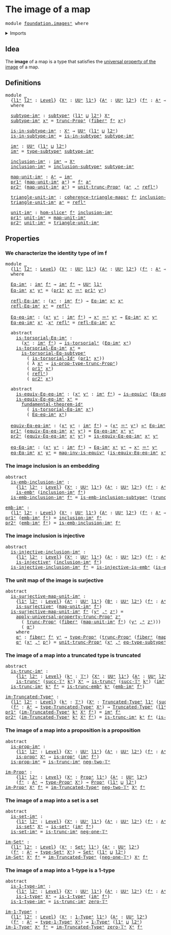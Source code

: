 # The image of a map

<pre class="Agda"><a id="31" class="Keyword">module</a> <a id="38" href="foundation.images%25E1%25B5%2589.html" class="Module">foundation.imagesᵉ</a> <a id="57" class="Keyword">where</a>
</pre>
<details><summary>Imports</summary>

<pre class="Agda"><a id="113" class="Keyword">open</a> <a id="118" class="Keyword">import</a> <a id="125" href="foundation.dependent-pair-types%25E1%25B5%2589.html" class="Module">foundation.dependent-pair-typesᵉ</a>
<a id="158" class="Keyword">open</a> <a id="163" class="Keyword">import</a> <a id="170" href="foundation.fundamental-theorem-of-identity-types%25E1%25B5%2589.html" class="Module">foundation.fundamental-theorem-of-identity-typesᵉ</a>
<a id="220" class="Keyword">open</a> <a id="225" class="Keyword">import</a> <a id="232" href="foundation.propositional-truncations%25E1%25B5%2589.html" class="Module">foundation.propositional-truncationsᵉ</a>
<a id="270" class="Keyword">open</a> <a id="275" class="Keyword">import</a> <a id="282" href="foundation.slice%25E1%25B5%2589.html" class="Module">foundation.sliceᵉ</a>
<a id="300" class="Keyword">open</a> <a id="305" class="Keyword">import</a> <a id="312" href="foundation.subtype-identity-principle%25E1%25B5%2589.html" class="Module">foundation.subtype-identity-principleᵉ</a>
<a id="351" class="Keyword">open</a> <a id="356" class="Keyword">import</a> <a id="363" href="foundation.surjective-maps%25E1%25B5%2589.html" class="Module">foundation.surjective-mapsᵉ</a>
<a id="391" class="Keyword">open</a> <a id="396" class="Keyword">import</a> <a id="403" href="foundation.universe-levels%25E1%25B5%2589.html" class="Module">foundation.universe-levelsᵉ</a>

<a id="432" class="Keyword">open</a> <a id="437" class="Keyword">import</a> <a id="444" href="foundation-core.1-types%25E1%25B5%2589.html" class="Module">foundation-core.1-typesᵉ</a>
<a id="469" class="Keyword">open</a> <a id="474" class="Keyword">import</a> <a id="481" href="foundation-core.commuting-triangles-of-maps%25E1%25B5%2589.html" class="Module">foundation-core.commuting-triangles-of-mapsᵉ</a>
<a id="526" class="Keyword">open</a> <a id="531" class="Keyword">import</a> <a id="538" href="foundation-core.contractible-types%25E1%25B5%2589.html" class="Module">foundation-core.contractible-typesᵉ</a>
<a id="574" class="Keyword">open</a> <a id="579" class="Keyword">import</a> <a id="586" href="foundation-core.embeddings%25E1%25B5%2589.html" class="Module">foundation-core.embeddingsᵉ</a>
<a id="614" class="Keyword">open</a> <a id="619" class="Keyword">import</a> <a id="626" href="foundation-core.equivalences%25E1%25B5%2589.html" class="Module">foundation-core.equivalencesᵉ</a>
<a id="656" class="Keyword">open</a> <a id="661" class="Keyword">import</a> <a id="668" href="foundation-core.fibers-of-maps%25E1%25B5%2589.html" class="Module">foundation-core.fibers-of-mapsᵉ</a>
<a id="700" class="Keyword">open</a> <a id="705" class="Keyword">import</a> <a id="712" href="foundation-core.function-types%25E1%25B5%2589.html" class="Module">foundation-core.function-typesᵉ</a>
<a id="744" class="Keyword">open</a> <a id="749" class="Keyword">import</a> <a id="756" href="foundation-core.identity-types%25E1%25B5%2589.html" class="Module">foundation-core.identity-typesᵉ</a>
<a id="788" class="Keyword">open</a> <a id="793" class="Keyword">import</a> <a id="800" href="foundation-core.injective-maps%25E1%25B5%2589.html" class="Module">foundation-core.injective-mapsᵉ</a>
<a id="832" class="Keyword">open</a> <a id="837" class="Keyword">import</a> <a id="844" href="foundation-core.propositions%25E1%25B5%2589.html" class="Module">foundation-core.propositionsᵉ</a>
<a id="874" class="Keyword">open</a> <a id="879" class="Keyword">import</a> <a id="886" href="foundation-core.sets%25E1%25B5%2589.html" class="Module">foundation-core.setsᵉ</a>
<a id="908" class="Keyword">open</a> <a id="913" class="Keyword">import</a> <a id="920" href="foundation-core.subtypes%25E1%25B5%2589.html" class="Module">foundation-core.subtypesᵉ</a>
<a id="946" class="Keyword">open</a> <a id="951" class="Keyword">import</a> <a id="958" href="foundation-core.torsorial-type-families%25E1%25B5%2589.html" class="Module">foundation-core.torsorial-type-familiesᵉ</a>
<a id="999" class="Keyword">open</a> <a id="1004" class="Keyword">import</a> <a id="1011" href="foundation-core.truncated-types%25E1%25B5%2589.html" class="Module">foundation-core.truncated-typesᵉ</a>
<a id="1044" class="Keyword">open</a> <a id="1049" class="Keyword">import</a> <a id="1056" href="foundation-core.truncation-levels%25E1%25B5%2589.html" class="Module">foundation-core.truncation-levelsᵉ</a>
</pre>
</details>

## Idea

The **image** of a map is a type that satisfies the
[universal property of the image](foundation.universal-property-image.md) of a
map.

## Definitions

<pre class="Agda"><a id="1278" class="Keyword">module</a> <a id="1285" href="foundation.images%25E1%25B5%2589.html#1285" class="Module">_</a>
  <a id="1289" class="Symbol">{</a><a id="1290" href="foundation.images%25E1%25B5%2589.html#1290" class="Bound">l1ᵉ</a> <a id="1294" href="foundation.images%25E1%25B5%2589.html#1294" class="Bound">l2ᵉ</a> <a id="1298" class="Symbol">:</a> <a id="1300" href="Agda.Primitive.html#742" class="Postulate">Level</a><a id="1305" class="Symbol">}</a> <a id="1307" class="Symbol">{</a><a id="1308" href="foundation.images%25E1%25B5%2589.html#1308" class="Bound">Xᵉ</a> <a id="1311" class="Symbol">:</a> <a id="1313" href="Agda.Primitive.html#429" class="Primitive">UUᵉ</a> <a id="1317" href="foundation.images%25E1%25B5%2589.html#1290" class="Bound">l1ᵉ</a><a id="1320" class="Symbol">}</a> <a id="1322" class="Symbol">{</a><a id="1323" href="foundation.images%25E1%25B5%2589.html#1323" class="Bound">Aᵉ</a> <a id="1326" class="Symbol">:</a> <a id="1328" href="Agda.Primitive.html#429" class="Primitive">UUᵉ</a> <a id="1332" href="foundation.images%25E1%25B5%2589.html#1294" class="Bound">l2ᵉ</a><a id="1335" class="Symbol">}</a> <a id="1337" class="Symbol">(</a><a id="1338" href="foundation.images%25E1%25B5%2589.html#1338" class="Bound">fᵉ</a> <a id="1341" class="Symbol">:</a> <a id="1343" href="foundation.images%25E1%25B5%2589.html#1323" class="Bound">Aᵉ</a> <a id="1346" class="Symbol">→</a> <a id="1348" href="foundation.images%25E1%25B5%2589.html#1308" class="Bound">Xᵉ</a><a id="1350" class="Symbol">)</a>
  <a id="1354" class="Keyword">where</a>

  <a id="1363" href="foundation.images%25E1%25B5%2589.html#1363" class="Function">subtype-imᵉ</a> <a id="1375" class="Symbol">:</a> <a id="1377" href="foundation-core.subtypes%25E1%25B5%2589.html#1441" class="Function">subtypeᵉ</a> <a id="1386" class="Symbol">(</a><a id="1387" href="foundation.images%25E1%25B5%2589.html#1290" class="Bound">l1ᵉ</a> <a id="1391" href="Agda.Primitive.html#961" class="Primitive Operator">⊔</a> <a id="1393" href="foundation.images%25E1%25B5%2589.html#1294" class="Bound">l2ᵉ</a><a id="1396" class="Symbol">)</a> <a id="1398" href="foundation.images%25E1%25B5%2589.html#1308" class="Bound">Xᵉ</a>
  <a id="1403" href="foundation.images%25E1%25B5%2589.html#1363" class="Function">subtype-imᵉ</a> <a id="1415" href="foundation.images%25E1%25B5%2589.html#1415" class="Bound">xᵉ</a> <a id="1418" class="Symbol">=</a> <a id="1420" href="foundation.propositional-truncations%25E1%25B5%2589.html#2046" class="Function">trunc-Propᵉ</a> <a id="1432" class="Symbol">(</a><a id="1433" href="foundation-core.fibers-of-maps%25E1%25B5%2589.html#962" class="Function">fiberᵉ</a> <a id="1440" href="foundation.images%25E1%25B5%2589.html#1338" class="Bound">fᵉ</a> <a id="1443" href="foundation.images%25E1%25B5%2589.html#1415" class="Bound">xᵉ</a><a id="1445" class="Symbol">)</a>

  <a id="1450" href="foundation.images%25E1%25B5%2589.html#1450" class="Function">is-in-subtype-imᵉ</a> <a id="1468" class="Symbol">:</a> <a id="1470" href="foundation.images%25E1%25B5%2589.html#1308" class="Bound">Xᵉ</a> <a id="1473" class="Symbol">→</a> <a id="1475" href="Agda.Primitive.html#429" class="Primitive">UUᵉ</a> <a id="1479" class="Symbol">(</a><a id="1480" href="foundation.images%25E1%25B5%2589.html#1290" class="Bound">l1ᵉ</a> <a id="1484" href="Agda.Primitive.html#961" class="Primitive Operator">⊔</a> <a id="1486" href="foundation.images%25E1%25B5%2589.html#1294" class="Bound">l2ᵉ</a><a id="1489" class="Symbol">)</a>
  <a id="1493" href="foundation.images%25E1%25B5%2589.html#1450" class="Function">is-in-subtype-imᵉ</a> <a id="1511" class="Symbol">=</a> <a id="1513" href="foundation-core.subtypes%25E1%25B5%2589.html#1626" class="Function">is-in-subtypeᵉ</a> <a id="1528" href="foundation.images%25E1%25B5%2589.html#1363" class="Function">subtype-imᵉ</a>

  <a id="1543" href="foundation.images%25E1%25B5%2589.html#1543" class="Function">imᵉ</a> <a id="1547" class="Symbol">:</a> <a id="1549" href="Agda.Primitive.html#429" class="Primitive">UUᵉ</a> <a id="1553" class="Symbol">(</a><a id="1554" href="foundation.images%25E1%25B5%2589.html#1290" class="Bound">l1ᵉ</a> <a id="1558" href="Agda.Primitive.html#961" class="Primitive Operator">⊔</a> <a id="1560" href="foundation.images%25E1%25B5%2589.html#1294" class="Bound">l2ᵉ</a><a id="1563" class="Symbol">)</a>
  <a id="1567" href="foundation.images%25E1%25B5%2589.html#1543" class="Function">imᵉ</a> <a id="1571" class="Symbol">=</a> <a id="1573" href="foundation-core.subtypes%25E1%25B5%2589.html#1826" class="Function">type-subtypeᵉ</a> <a id="1587" href="foundation.images%25E1%25B5%2589.html#1363" class="Function">subtype-imᵉ</a>

  <a id="1602" href="foundation.images%25E1%25B5%2589.html#1602" class="Function">inclusion-imᵉ</a> <a id="1616" class="Symbol">:</a> <a id="1618" href="foundation.images%25E1%25B5%2589.html#1543" class="Function">imᵉ</a> <a id="1622" class="Symbol">→</a> <a id="1624" href="foundation.images%25E1%25B5%2589.html#1308" class="Bound">Xᵉ</a>
  <a id="1629" href="foundation.images%25E1%25B5%2589.html#1602" class="Function">inclusion-imᵉ</a> <a id="1643" class="Symbol">=</a> <a id="1645" href="foundation-core.subtypes%25E1%25B5%2589.html#1900" class="Function">inclusion-subtypeᵉ</a> <a id="1664" href="foundation.images%25E1%25B5%2589.html#1363" class="Function">subtype-imᵉ</a>

  <a id="1679" href="foundation.images%25E1%25B5%2589.html#1679" class="Function">map-unit-imᵉ</a> <a id="1692" class="Symbol">:</a> <a id="1694" href="foundation.images%25E1%25B5%2589.html#1323" class="Bound">Aᵉ</a> <a id="1697" class="Symbol">→</a> <a id="1699" href="foundation.images%25E1%25B5%2589.html#1543" class="Function">imᵉ</a>
  <a id="1705" href="foundation.dependent-pair-types%25E1%25B5%2589.html#697" class="Field">pr1ᵉ</a> <a id="1710" class="Symbol">(</a><a id="1711" href="foundation.images%25E1%25B5%2589.html#1679" class="Function">map-unit-imᵉ</a> <a id="1724" href="foundation.images%25E1%25B5%2589.html#1724" class="Bound">aᵉ</a><a id="1726" class="Symbol">)</a> <a id="1728" class="Symbol">=</a> <a id="1730" href="foundation.images%25E1%25B5%2589.html#1338" class="Bound">fᵉ</a> <a id="1733" href="foundation.images%25E1%25B5%2589.html#1724" class="Bound">aᵉ</a>
  <a id="1738" href="foundation.dependent-pair-types%25E1%25B5%2589.html#711" class="Field">pr2ᵉ</a> <a id="1743" class="Symbol">(</a><a id="1744" href="foundation.images%25E1%25B5%2589.html#1679" class="Function">map-unit-imᵉ</a> <a id="1757" href="foundation.images%25E1%25B5%2589.html#1757" class="Bound">aᵉ</a><a id="1759" class="Symbol">)</a> <a id="1761" class="Symbol">=</a> <a id="1763" href="foundation.propositional-truncations%25E1%25B5%2589.html#1593" class="Function">unit-trunc-Propᵉ</a> <a id="1780" class="Symbol">(</a><a id="1781" href="foundation.images%25E1%25B5%2589.html#1757" class="Bound">aᵉ</a> <a id="1784" href="foundation.dependent-pair-types%25E1%25B5%2589.html#788" class="InductiveConstructor Operator">,ᵉ</a> <a id="1787" href="foundation-core.identity-types%25E1%25B5%2589.html#2694" class="InductiveConstructor">reflᵉ</a><a id="1792" class="Symbol">)</a>

  <a id="1797" href="foundation.images%25E1%25B5%2589.html#1797" class="Function">triangle-unit-imᵉ</a> <a id="1815" class="Symbol">:</a> <a id="1817" href="foundation-core.commuting-triangles-of-maps%25E1%25B5%2589.html#886" class="Function">coherence-triangle-mapsᵉ</a> <a id="1842" href="foundation.images%25E1%25B5%2589.html#1338" class="Bound">fᵉ</a> <a id="1845" href="foundation.images%25E1%25B5%2589.html#1602" class="Function">inclusion-imᵉ</a> <a id="1859" href="foundation.images%25E1%25B5%2589.html#1679" class="Function">map-unit-imᵉ</a>
  <a id="1874" href="foundation.images%25E1%25B5%2589.html#1797" class="Function">triangle-unit-imᵉ</a> <a id="1892" href="foundation.images%25E1%25B5%2589.html#1892" class="Bound">aᵉ</a> <a id="1895" class="Symbol">=</a> <a id="1897" href="foundation-core.identity-types%25E1%25B5%2589.html#2694" class="InductiveConstructor">reflᵉ</a>

  <a id="1906" href="foundation.images%25E1%25B5%2589.html#1906" class="Function">unit-imᵉ</a> <a id="1915" class="Symbol">:</a> <a id="1917" href="foundation.slice%25E1%25B5%2589.html#2035" class="Function">hom-sliceᵉ</a> <a id="1928" href="foundation.images%25E1%25B5%2589.html#1338" class="Bound">fᵉ</a> <a id="1931" href="foundation.images%25E1%25B5%2589.html#1602" class="Function">inclusion-imᵉ</a>
  <a id="1947" href="foundation.dependent-pair-types%25E1%25B5%2589.html#697" class="Field">pr1ᵉ</a> <a id="1952" href="foundation.images%25E1%25B5%2589.html#1906" class="Function">unit-imᵉ</a> <a id="1961" class="Symbol">=</a> <a id="1963" href="foundation.images%25E1%25B5%2589.html#1679" class="Function">map-unit-imᵉ</a>
  <a id="1978" href="foundation.dependent-pair-types%25E1%25B5%2589.html#711" class="Field">pr2ᵉ</a> <a id="1983" href="foundation.images%25E1%25B5%2589.html#1906" class="Function">unit-imᵉ</a> <a id="1992" class="Symbol">=</a> <a id="1994" href="foundation.images%25E1%25B5%2589.html#1797" class="Function">triangle-unit-imᵉ</a>
</pre>
## Properties

### We characterize the identity type of im f

<pre class="Agda"><a id="2087" class="Keyword">module</a> <a id="2094" href="foundation.images%25E1%25B5%2589.html#2094" class="Module">_</a>
  <a id="2098" class="Symbol">{</a><a id="2099" href="foundation.images%25E1%25B5%2589.html#2099" class="Bound">l1ᵉ</a> <a id="2103" href="foundation.images%25E1%25B5%2589.html#2103" class="Bound">l2ᵉ</a> <a id="2107" class="Symbol">:</a> <a id="2109" href="Agda.Primitive.html#742" class="Postulate">Level</a><a id="2114" class="Symbol">}</a> <a id="2116" class="Symbol">{</a><a id="2117" href="foundation.images%25E1%25B5%2589.html#2117" class="Bound">Xᵉ</a> <a id="2120" class="Symbol">:</a> <a id="2122" href="Agda.Primitive.html#429" class="Primitive">UUᵉ</a> <a id="2126" href="foundation.images%25E1%25B5%2589.html#2099" class="Bound">l1ᵉ</a><a id="2129" class="Symbol">}</a> <a id="2131" class="Symbol">{</a><a id="2132" href="foundation.images%25E1%25B5%2589.html#2132" class="Bound">Aᵉ</a> <a id="2135" class="Symbol">:</a> <a id="2137" href="Agda.Primitive.html#429" class="Primitive">UUᵉ</a> <a id="2141" href="foundation.images%25E1%25B5%2589.html#2103" class="Bound">l2ᵉ</a><a id="2144" class="Symbol">}</a> <a id="2146" class="Symbol">(</a><a id="2147" href="foundation.images%25E1%25B5%2589.html#2147" class="Bound">fᵉ</a> <a id="2150" class="Symbol">:</a> <a id="2152" href="foundation.images%25E1%25B5%2589.html#2132" class="Bound">Aᵉ</a> <a id="2155" class="Symbol">→</a> <a id="2157" href="foundation.images%25E1%25B5%2589.html#2117" class="Bound">Xᵉ</a><a id="2159" class="Symbol">)</a>
  <a id="2163" class="Keyword">where</a>

  <a id="2172" href="foundation.images%25E1%25B5%2589.html#2172" class="Function">Eq-imᵉ</a> <a id="2179" class="Symbol">:</a> <a id="2181" href="foundation.images%25E1%25B5%2589.html#1543" class="Function">imᵉ</a> <a id="2185" href="foundation.images%25E1%25B5%2589.html#2147" class="Bound">fᵉ</a> <a id="2188" class="Symbol">→</a> <a id="2190" href="foundation.images%25E1%25B5%2589.html#1543" class="Function">imᵉ</a> <a id="2194" href="foundation.images%25E1%25B5%2589.html#2147" class="Bound">fᵉ</a> <a id="2197" class="Symbol">→</a> <a id="2199" href="Agda.Primitive.html#429" class="Primitive">UUᵉ</a> <a id="2203" href="foundation.images%25E1%25B5%2589.html#2099" class="Bound">l1ᵉ</a>
  <a id="2209" href="foundation.images%25E1%25B5%2589.html#2172" class="Function">Eq-imᵉ</a> <a id="2216" href="foundation.images%25E1%25B5%2589.html#2216" class="Bound">xᵉ</a> <a id="2219" href="foundation.images%25E1%25B5%2589.html#2219" class="Bound">yᵉ</a> <a id="2222" class="Symbol">=</a> <a id="2224" class="Symbol">(</a><a id="2225" href="foundation.dependent-pair-types%25E1%25B5%2589.html#697" class="Field">pr1ᵉ</a> <a id="2230" href="foundation.images%25E1%25B5%2589.html#2216" class="Bound">xᵉ</a> <a id="2233" href="foundation-core.identity-types%25E1%25B5%2589.html#2730" class="Function Operator">＝ᵉ</a> <a id="2236" href="foundation.dependent-pair-types%25E1%25B5%2589.html#697" class="Field">pr1ᵉ</a> <a id="2241" href="foundation.images%25E1%25B5%2589.html#2219" class="Bound">yᵉ</a><a id="2243" class="Symbol">)</a>

  <a id="2248" href="foundation.images%25E1%25B5%2589.html#2248" class="Function">refl-Eq-imᵉ</a> <a id="2260" class="Symbol">:</a> <a id="2262" class="Symbol">(</a><a id="2263" href="foundation.images%25E1%25B5%2589.html#2263" class="Bound">xᵉ</a> <a id="2266" class="Symbol">:</a> <a id="2268" href="foundation.images%25E1%25B5%2589.html#1543" class="Function">imᵉ</a> <a id="2272" href="foundation.images%25E1%25B5%2589.html#2147" class="Bound">fᵉ</a><a id="2274" class="Symbol">)</a> <a id="2276" class="Symbol">→</a> <a id="2278" href="foundation.images%25E1%25B5%2589.html#2172" class="Function">Eq-imᵉ</a> <a id="2285" href="foundation.images%25E1%25B5%2589.html#2263" class="Bound">xᵉ</a> <a id="2288" href="foundation.images%25E1%25B5%2589.html#2263" class="Bound">xᵉ</a>
  <a id="2293" href="foundation.images%25E1%25B5%2589.html#2248" class="Function">refl-Eq-imᵉ</a> <a id="2305" href="foundation.images%25E1%25B5%2589.html#2305" class="Bound">xᵉ</a> <a id="2308" class="Symbol">=</a> <a id="2310" href="foundation-core.identity-types%25E1%25B5%2589.html#2694" class="InductiveConstructor">reflᵉ</a>

  <a id="2319" href="foundation.images%25E1%25B5%2589.html#2319" class="Function">Eq-eq-imᵉ</a> <a id="2329" class="Symbol">:</a> <a id="2331" class="Symbol">(</a><a id="2332" href="foundation.images%25E1%25B5%2589.html#2332" class="Bound">xᵉ</a> <a id="2335" href="foundation.images%25E1%25B5%2589.html#2335" class="Bound">yᵉ</a> <a id="2338" class="Symbol">:</a> <a id="2340" href="foundation.images%25E1%25B5%2589.html#1543" class="Function">imᵉ</a> <a id="2344" href="foundation.images%25E1%25B5%2589.html#2147" class="Bound">fᵉ</a><a id="2346" class="Symbol">)</a> <a id="2348" class="Symbol">→</a> <a id="2350" href="foundation.images%25E1%25B5%2589.html#2332" class="Bound">xᵉ</a> <a id="2353" href="foundation-core.identity-types%25E1%25B5%2589.html#2730" class="Function Operator">＝ᵉ</a> <a id="2356" href="foundation.images%25E1%25B5%2589.html#2335" class="Bound">yᵉ</a> <a id="2359" class="Symbol">→</a> <a id="2361" href="foundation.images%25E1%25B5%2589.html#2172" class="Function">Eq-imᵉ</a> <a id="2368" href="foundation.images%25E1%25B5%2589.html#2332" class="Bound">xᵉ</a> <a id="2371" href="foundation.images%25E1%25B5%2589.html#2335" class="Bound">yᵉ</a>
  <a id="2376" href="foundation.images%25E1%25B5%2589.html#2319" class="Function">Eq-eq-imᵉ</a> <a id="2386" href="foundation.images%25E1%25B5%2589.html#2386" class="Bound">xᵉ</a> <a id="2389" class="DottedPattern Symbol">.</a><a id="2390" href="foundation.images%25E1%25B5%2589.html#2386" class="DottedPattern Bound">xᵉ</a> <a id="2393" href="foundation-core.identity-types%25E1%25B5%2589.html#2694" class="InductiveConstructor">reflᵉ</a> <a id="2399" class="Symbol">=</a> <a id="2401" href="foundation.images%25E1%25B5%2589.html#2248" class="Function">refl-Eq-imᵉ</a> <a id="2413" href="foundation.images%25E1%25B5%2589.html#2386" class="Bound">xᵉ</a>

  <a id="2419" class="Keyword">abstract</a>
    <a id="2432" href="foundation.images%25E1%25B5%2589.html#2432" class="Function">is-torsorial-Eq-imᵉ</a> <a id="2452" class="Symbol">:</a>
      <a id="2460" class="Symbol">(</a><a id="2461" href="foundation.images%25E1%25B5%2589.html#2461" class="Bound">xᵉ</a> <a id="2464" class="Symbol">:</a> <a id="2466" href="foundation.images%25E1%25B5%2589.html#1543" class="Function">imᵉ</a> <a id="2470" href="foundation.images%25E1%25B5%2589.html#2147" class="Bound">fᵉ</a><a id="2472" class="Symbol">)</a> <a id="2474" class="Symbol">→</a> <a id="2476" href="foundation-core.torsorial-type-families%25E1%25B5%2589.html#2479" class="Function">is-torsorialᵉ</a> <a id="2490" class="Symbol">(</a><a id="2491" href="foundation.images%25E1%25B5%2589.html#2172" class="Function">Eq-imᵉ</a> <a id="2498" href="foundation.images%25E1%25B5%2589.html#2461" class="Bound">xᵉ</a><a id="2500" class="Symbol">)</a>
    <a id="2506" href="foundation.images%25E1%25B5%2589.html#2432" class="Function">is-torsorial-Eq-imᵉ</a> <a id="2526" href="foundation.images%25E1%25B5%2589.html#2526" class="Bound">xᵉ</a> <a id="2529" class="Symbol">=</a>
      <a id="2537" href="foundation.subtype-identity-principle%25E1%25B5%2589.html#1348" class="Function">is-torsorial-Eq-subtypeᵉ</a>
        <a id="2570" class="Symbol">(</a> <a id="2572" href="foundation-core.torsorial-type-families%25E1%25B5%2589.html#2927" class="Function">is-torsorial-Idᵉ</a> <a id="2589" class="Symbol">(</a><a id="2590" href="foundation.dependent-pair-types%25E1%25B5%2589.html#697" class="Field">pr1ᵉ</a> <a id="2595" href="foundation.images%25E1%25B5%2589.html#2526" class="Bound">xᵉ</a><a id="2597" class="Symbol">))</a>
        <a id="2608" class="Symbol">(</a> <a id="2610" class="Symbol">λ</a> <a id="2612" href="foundation.images%25E1%25B5%2589.html#2612" class="Bound">xᵉ</a> <a id="2615" class="Symbol">→</a> <a id="2617" href="foundation.propositional-truncations%25E1%25B5%2589.html#1698" class="Function">is-prop-type-trunc-Propᵉ</a><a id="2641" class="Symbol">)</a>
        <a id="2651" class="Symbol">(</a> <a id="2653" href="foundation.dependent-pair-types%25E1%25B5%2589.html#697" class="Field">pr1ᵉ</a> <a id="2658" href="foundation.images%25E1%25B5%2589.html#2526" class="Bound">xᵉ</a><a id="2660" class="Symbol">)</a>
        <a id="2670" class="Symbol">(</a> <a id="2672" href="foundation-core.identity-types%25E1%25B5%2589.html#2694" class="InductiveConstructor">reflᵉ</a><a id="2677" class="Symbol">)</a>
        <a id="2687" class="Symbol">(</a> <a id="2689" href="foundation.dependent-pair-types%25E1%25B5%2589.html#711" class="Field">pr2ᵉ</a> <a id="2694" href="foundation.images%25E1%25B5%2589.html#2526" class="Bound">xᵉ</a><a id="2696" class="Symbol">)</a>

  <a id="2701" class="Keyword">abstract</a>
    <a id="2714" href="foundation.images%25E1%25B5%2589.html#2714" class="Function">is-equiv-Eq-eq-imᵉ</a> <a id="2733" class="Symbol">:</a> <a id="2735" class="Symbol">(</a><a id="2736" href="foundation.images%25E1%25B5%2589.html#2736" class="Bound">xᵉ</a> <a id="2739" href="foundation.images%25E1%25B5%2589.html#2739" class="Bound">yᵉ</a> <a id="2742" class="Symbol">:</a> <a id="2744" href="foundation.images%25E1%25B5%2589.html#1543" class="Function">imᵉ</a> <a id="2748" href="foundation.images%25E1%25B5%2589.html#2147" class="Bound">fᵉ</a><a id="2750" class="Symbol">)</a> <a id="2752" class="Symbol">→</a> <a id="2754" href="foundation-core.equivalences%25E1%25B5%2589.html#1553" class="Function">is-equivᵉ</a> <a id="2764" class="Symbol">(</a><a id="2765" href="foundation.images%25E1%25B5%2589.html#2319" class="Function">Eq-eq-imᵉ</a> <a id="2775" href="foundation.images%25E1%25B5%2589.html#2736" class="Bound">xᵉ</a> <a id="2778" href="foundation.images%25E1%25B5%2589.html#2739" class="Bound">yᵉ</a><a id="2780" class="Symbol">)</a>
    <a id="2786" href="foundation.images%25E1%25B5%2589.html#2714" class="Function">is-equiv-Eq-eq-imᵉ</a> <a id="2805" href="foundation.images%25E1%25B5%2589.html#2805" class="Bound">xᵉ</a> <a id="2808" class="Symbol">=</a>
      <a id="2816" href="foundation.fundamental-theorem-of-identity-types%25E1%25B5%2589.html#2064" class="Function">fundamental-theorem-idᵉ</a>
        <a id="2848" class="Symbol">(</a> <a id="2850" href="foundation.images%25E1%25B5%2589.html#2432" class="Function">is-torsorial-Eq-imᵉ</a> <a id="2870" href="foundation.images%25E1%25B5%2589.html#2805" class="Bound">xᵉ</a><a id="2872" class="Symbol">)</a>
        <a id="2882" class="Symbol">(</a> <a id="2884" href="foundation.images%25E1%25B5%2589.html#2319" class="Function">Eq-eq-imᵉ</a> <a id="2894" href="foundation.images%25E1%25B5%2589.html#2805" class="Bound">xᵉ</a><a id="2896" class="Symbol">)</a>

  <a id="2901" href="foundation.images%25E1%25B5%2589.html#2901" class="Function">equiv-Eq-eq-imᵉ</a> <a id="2917" class="Symbol">:</a> <a id="2919" class="Symbol">(</a><a id="2920" href="foundation.images%25E1%25B5%2589.html#2920" class="Bound">xᵉ</a> <a id="2923" href="foundation.images%25E1%25B5%2589.html#2923" class="Bound">yᵉ</a> <a id="2926" class="Symbol">:</a> <a id="2928" href="foundation.images%25E1%25B5%2589.html#1543" class="Function">imᵉ</a> <a id="2932" href="foundation.images%25E1%25B5%2589.html#2147" class="Bound">fᵉ</a><a id="2934" class="Symbol">)</a> <a id="2936" class="Symbol">→</a> <a id="2938" class="Symbol">(</a><a id="2939" href="foundation.images%25E1%25B5%2589.html#2920" class="Bound">xᵉ</a> <a id="2942" href="foundation-core.identity-types%25E1%25B5%2589.html#2730" class="Function Operator">＝ᵉ</a> <a id="2945" href="foundation.images%25E1%25B5%2589.html#2923" class="Bound">yᵉ</a><a id="2947" class="Symbol">)</a> <a id="2949" href="foundation-core.equivalences%25E1%25B5%2589.html#2662" class="Function Operator">≃ᵉ</a> <a id="2952" href="foundation.images%25E1%25B5%2589.html#2172" class="Function">Eq-imᵉ</a> <a id="2959" href="foundation.images%25E1%25B5%2589.html#2920" class="Bound">xᵉ</a> <a id="2962" href="foundation.images%25E1%25B5%2589.html#2923" class="Bound">yᵉ</a>
  <a id="2967" href="foundation.dependent-pair-types%25E1%25B5%2589.html#697" class="Field">pr1ᵉ</a> <a id="2972" class="Symbol">(</a><a id="2973" href="foundation.images%25E1%25B5%2589.html#2901" class="Function">equiv-Eq-eq-imᵉ</a> <a id="2989" href="foundation.images%25E1%25B5%2589.html#2989" class="Bound">xᵉ</a> <a id="2992" href="foundation.images%25E1%25B5%2589.html#2992" class="Bound">yᵉ</a><a id="2994" class="Symbol">)</a> <a id="2996" class="Symbol">=</a> <a id="2998" href="foundation.images%25E1%25B5%2589.html#2319" class="Function">Eq-eq-imᵉ</a> <a id="3008" href="foundation.images%25E1%25B5%2589.html#2989" class="Bound">xᵉ</a> <a id="3011" href="foundation.images%25E1%25B5%2589.html#2992" class="Bound">yᵉ</a>
  <a id="3016" href="foundation.dependent-pair-types%25E1%25B5%2589.html#711" class="Field">pr2ᵉ</a> <a id="3021" class="Symbol">(</a><a id="3022" href="foundation.images%25E1%25B5%2589.html#2901" class="Function">equiv-Eq-eq-imᵉ</a> <a id="3038" href="foundation.images%25E1%25B5%2589.html#3038" class="Bound">xᵉ</a> <a id="3041" href="foundation.images%25E1%25B5%2589.html#3041" class="Bound">yᵉ</a><a id="3043" class="Symbol">)</a> <a id="3045" class="Symbol">=</a> <a id="3047" href="foundation.images%25E1%25B5%2589.html#2714" class="Function">is-equiv-Eq-eq-imᵉ</a> <a id="3066" href="foundation.images%25E1%25B5%2589.html#3038" class="Bound">xᵉ</a> <a id="3069" href="foundation.images%25E1%25B5%2589.html#3041" class="Bound">yᵉ</a>

  <a id="3075" href="foundation.images%25E1%25B5%2589.html#3075" class="Function">eq-Eq-imᵉ</a> <a id="3085" class="Symbol">:</a> <a id="3087" class="Symbol">(</a><a id="3088" href="foundation.images%25E1%25B5%2589.html#3088" class="Bound">xᵉ</a> <a id="3091" href="foundation.images%25E1%25B5%2589.html#3091" class="Bound">yᵉ</a> <a id="3094" class="Symbol">:</a> <a id="3096" href="foundation.images%25E1%25B5%2589.html#1543" class="Function">imᵉ</a> <a id="3100" href="foundation.images%25E1%25B5%2589.html#2147" class="Bound">fᵉ</a><a id="3102" class="Symbol">)</a> <a id="3104" class="Symbol">→</a> <a id="3106" href="foundation.images%25E1%25B5%2589.html#2172" class="Function">Eq-imᵉ</a> <a id="3113" href="foundation.images%25E1%25B5%2589.html#3088" class="Bound">xᵉ</a> <a id="3116" href="foundation.images%25E1%25B5%2589.html#3091" class="Bound">yᵉ</a> <a id="3119" class="Symbol">→</a> <a id="3121" href="foundation.images%25E1%25B5%2589.html#3088" class="Bound">xᵉ</a> <a id="3124" href="foundation-core.identity-types%25E1%25B5%2589.html#2730" class="Function Operator">＝ᵉ</a> <a id="3127" href="foundation.images%25E1%25B5%2589.html#3091" class="Bound">yᵉ</a>
  <a id="3132" href="foundation.images%25E1%25B5%2589.html#3075" class="Function">eq-Eq-imᵉ</a> <a id="3142" href="foundation.images%25E1%25B5%2589.html#3142" class="Bound">xᵉ</a> <a id="3145" href="foundation.images%25E1%25B5%2589.html#3145" class="Bound">yᵉ</a> <a id="3148" class="Symbol">=</a> <a id="3150" href="foundation-core.equivalences%25E1%25B5%2589.html#7383" class="Function">map-inv-is-equivᵉ</a> <a id="3168" class="Symbol">(</a><a id="3169" href="foundation.images%25E1%25B5%2589.html#2714" class="Function">is-equiv-Eq-eq-imᵉ</a> <a id="3188" href="foundation.images%25E1%25B5%2589.html#3142" class="Bound">xᵉ</a> <a id="3191" href="foundation.images%25E1%25B5%2589.html#3145" class="Bound">yᵉ</a><a id="3193" class="Symbol">)</a>
</pre>
### The image inclusion is an embedding

<pre class="Agda"><a id="3249" class="Keyword">abstract</a>
  <a id="is-emb-inclusion-imᵉ"></a><a id="3260" href="foundation.images%25E1%25B5%2589.html#3260" class="Function">is-emb-inclusion-imᵉ</a> <a id="3281" class="Symbol">:</a>
    <a id="3287" class="Symbol">{</a><a id="3288" href="foundation.images%25E1%25B5%2589.html#3288" class="Bound">l1ᵉ</a> <a id="3292" href="foundation.images%25E1%25B5%2589.html#3292" class="Bound">l2ᵉ</a> <a id="3296" class="Symbol">:</a> <a id="3298" href="Agda.Primitive.html#742" class="Postulate">Level</a><a id="3303" class="Symbol">}</a> <a id="3305" class="Symbol">{</a><a id="3306" href="foundation.images%25E1%25B5%2589.html#3306" class="Bound">Xᵉ</a> <a id="3309" class="Symbol">:</a> <a id="3311" href="Agda.Primitive.html#429" class="Primitive">UUᵉ</a> <a id="3315" href="foundation.images%25E1%25B5%2589.html#3288" class="Bound">l1ᵉ</a><a id="3318" class="Symbol">}</a> <a id="3320" class="Symbol">{</a><a id="3321" href="foundation.images%25E1%25B5%2589.html#3321" class="Bound">Aᵉ</a> <a id="3324" class="Symbol">:</a> <a id="3326" href="Agda.Primitive.html#429" class="Primitive">UUᵉ</a> <a id="3330" href="foundation.images%25E1%25B5%2589.html#3292" class="Bound">l2ᵉ</a><a id="3333" class="Symbol">}</a> <a id="3335" class="Symbol">(</a><a id="3336" href="foundation.images%25E1%25B5%2589.html#3336" class="Bound">fᵉ</a> <a id="3339" class="Symbol">:</a> <a id="3341" href="foundation.images%25E1%25B5%2589.html#3321" class="Bound">Aᵉ</a> <a id="3344" class="Symbol">→</a> <a id="3346" href="foundation.images%25E1%25B5%2589.html#3306" class="Bound">Xᵉ</a><a id="3348" class="Symbol">)</a> <a id="3350" class="Symbol">→</a>
    <a id="3356" href="foundation-core.embeddings%25E1%25B5%2589.html#1101" class="Function">is-embᵉ</a> <a id="3364" class="Symbol">(</a><a id="3365" href="foundation.images%25E1%25B5%2589.html#1602" class="Function">inclusion-imᵉ</a> <a id="3379" href="foundation.images%25E1%25B5%2589.html#3336" class="Bound">fᵉ</a><a id="3381" class="Symbol">)</a>
  <a id="3385" href="foundation.images%25E1%25B5%2589.html#3260" class="Function">is-emb-inclusion-imᵉ</a> <a id="3406" href="foundation.images%25E1%25B5%2589.html#3406" class="Bound">fᵉ</a> <a id="3409" class="Symbol">=</a> <a id="3411" href="foundation-core.subtypes%25E1%25B5%2589.html#5242" class="Function">is-emb-inclusion-subtypeᵉ</a> <a id="3437" class="Symbol">(</a><a id="3438" href="foundation.propositional-truncations%25E1%25B5%2589.html#2046" class="Function">trunc-Propᵉ</a> <a id="3450" href="foundation-core.function-types%25E1%25B5%2589.html#476" class="Function Operator">∘ᵉ</a> <a id="3453" href="foundation-core.fibers-of-maps%25E1%25B5%2589.html#962" class="Function">fiberᵉ</a> <a id="3460" href="foundation.images%25E1%25B5%2589.html#3406" class="Bound">fᵉ</a><a id="3462" class="Symbol">)</a>

<a id="emb-imᵉ"></a><a id="3465" href="foundation.images%25E1%25B5%2589.html#3465" class="Function">emb-imᵉ</a> <a id="3473" class="Symbol">:</a>
  <a id="3477" class="Symbol">{</a><a id="3478" href="foundation.images%25E1%25B5%2589.html#3478" class="Bound">l1ᵉ</a> <a id="3482" href="foundation.images%25E1%25B5%2589.html#3482" class="Bound">l2ᵉ</a> <a id="3486" class="Symbol">:</a> <a id="3488" href="Agda.Primitive.html#742" class="Postulate">Level</a><a id="3493" class="Symbol">}</a> <a id="3495" class="Symbol">{</a><a id="3496" href="foundation.images%25E1%25B5%2589.html#3496" class="Bound">Xᵉ</a> <a id="3499" class="Symbol">:</a> <a id="3501" href="Agda.Primitive.html#429" class="Primitive">UUᵉ</a> <a id="3505" href="foundation.images%25E1%25B5%2589.html#3478" class="Bound">l1ᵉ</a><a id="3508" class="Symbol">}</a> <a id="3510" class="Symbol">{</a><a id="3511" href="foundation.images%25E1%25B5%2589.html#3511" class="Bound">Aᵉ</a> <a id="3514" class="Symbol">:</a> <a id="3516" href="Agda.Primitive.html#429" class="Primitive">UUᵉ</a> <a id="3520" href="foundation.images%25E1%25B5%2589.html#3482" class="Bound">l2ᵉ</a><a id="3523" class="Symbol">}</a> <a id="3525" class="Symbol">(</a><a id="3526" href="foundation.images%25E1%25B5%2589.html#3526" class="Bound">fᵉ</a> <a id="3529" class="Symbol">:</a> <a id="3531" href="foundation.images%25E1%25B5%2589.html#3511" class="Bound">Aᵉ</a> <a id="3534" class="Symbol">→</a> <a id="3536" href="foundation.images%25E1%25B5%2589.html#3496" class="Bound">Xᵉ</a><a id="3538" class="Symbol">)</a> <a id="3540" class="Symbol">→</a> <a id="3542" href="foundation.images%25E1%25B5%2589.html#1543" class="Function">imᵉ</a> <a id="3546" href="foundation.images%25E1%25B5%2589.html#3526" class="Bound">fᵉ</a> <a id="3549" href="foundation-core.embeddings%25E1%25B5%2589.html#1585" class="Function Operator">↪ᵉ</a> <a id="3552" href="foundation.images%25E1%25B5%2589.html#3496" class="Bound">Xᵉ</a>
<a id="3555" href="foundation.dependent-pair-types%25E1%25B5%2589.html#697" class="Field">pr1ᵉ</a> <a id="3560" class="Symbol">(</a><a id="3561" href="foundation.images%25E1%25B5%2589.html#3465" class="Function">emb-imᵉ</a> <a id="3569" href="foundation.images%25E1%25B5%2589.html#3569" class="Bound">fᵉ</a><a id="3571" class="Symbol">)</a> <a id="3573" class="Symbol">=</a> <a id="3575" href="foundation.images%25E1%25B5%2589.html#1602" class="Function">inclusion-imᵉ</a> <a id="3589" href="foundation.images%25E1%25B5%2589.html#3569" class="Bound">fᵉ</a>
<a id="3592" href="foundation.dependent-pair-types%25E1%25B5%2589.html#711" class="Field">pr2ᵉ</a> <a id="3597" class="Symbol">(</a><a id="3598" href="foundation.images%25E1%25B5%2589.html#3465" class="Function">emb-imᵉ</a> <a id="3606" href="foundation.images%25E1%25B5%2589.html#3606" class="Bound">fᵉ</a><a id="3608" class="Symbol">)</a> <a id="3610" class="Symbol">=</a> <a id="3612" href="foundation.images%25E1%25B5%2589.html#3260" class="Function">is-emb-inclusion-imᵉ</a> <a id="3633" href="foundation.images%25E1%25B5%2589.html#3606" class="Bound">fᵉ</a>
</pre>
### The image inclusion is injective

<pre class="Agda"><a id="3687" class="Keyword">abstract</a>
  <a id="is-injective-inclusion-imᵉ"></a><a id="3698" href="foundation.images%25E1%25B5%2589.html#3698" class="Function">is-injective-inclusion-imᵉ</a> <a id="3725" class="Symbol">:</a>
    <a id="3731" class="Symbol">{</a><a id="3732" href="foundation.images%25E1%25B5%2589.html#3732" class="Bound">l1ᵉ</a> <a id="3736" href="foundation.images%25E1%25B5%2589.html#3736" class="Bound">l2ᵉ</a> <a id="3740" class="Symbol">:</a> <a id="3742" href="Agda.Primitive.html#742" class="Postulate">Level</a><a id="3747" class="Symbol">}</a> <a id="3749" class="Symbol">{</a><a id="3750" href="foundation.images%25E1%25B5%2589.html#3750" class="Bound">Xᵉ</a> <a id="3753" class="Symbol">:</a> <a id="3755" href="Agda.Primitive.html#429" class="Primitive">UUᵉ</a> <a id="3759" href="foundation.images%25E1%25B5%2589.html#3732" class="Bound">l1ᵉ</a><a id="3762" class="Symbol">}</a> <a id="3764" class="Symbol">{</a><a id="3765" href="foundation.images%25E1%25B5%2589.html#3765" class="Bound">Aᵉ</a> <a id="3768" class="Symbol">:</a> <a id="3770" href="Agda.Primitive.html#429" class="Primitive">UUᵉ</a> <a id="3774" href="foundation.images%25E1%25B5%2589.html#3736" class="Bound">l2ᵉ</a><a id="3777" class="Symbol">}</a> <a id="3779" class="Symbol">(</a><a id="3780" href="foundation.images%25E1%25B5%2589.html#3780" class="Bound">fᵉ</a> <a id="3783" class="Symbol">:</a> <a id="3785" href="foundation.images%25E1%25B5%2589.html#3765" class="Bound">Aᵉ</a> <a id="3788" class="Symbol">→</a> <a id="3790" href="foundation.images%25E1%25B5%2589.html#3750" class="Bound">Xᵉ</a><a id="3792" class="Symbol">)</a> <a id="3794" class="Symbol">→</a>
    <a id="3800" href="foundation-core.injective-maps%25E1%25B5%2589.html#1002" class="Function">is-injectiveᵉ</a> <a id="3814" class="Symbol">(</a><a id="3815" href="foundation.images%25E1%25B5%2589.html#1602" class="Function">inclusion-imᵉ</a> <a id="3829" href="foundation.images%25E1%25B5%2589.html#3780" class="Bound">fᵉ</a><a id="3831" class="Symbol">)</a>
  <a id="3835" href="foundation.images%25E1%25B5%2589.html#3698" class="Function">is-injective-inclusion-imᵉ</a> <a id="3862" href="foundation.images%25E1%25B5%2589.html#3862" class="Bound">fᵉ</a> <a id="3865" class="Symbol">=</a> <a id="3867" href="foundation-core.injective-maps%25E1%25B5%2589.html#4036" class="Function">is-injective-is-embᵉ</a> <a id="3888" class="Symbol">(</a><a id="3889" href="foundation.images%25E1%25B5%2589.html#3260" class="Function">is-emb-inclusion-imᵉ</a> <a id="3910" href="foundation.images%25E1%25B5%2589.html#3862" class="Bound">fᵉ</a><a id="3912" class="Symbol">)</a>
</pre>
### The unit map of the image is surjective

<pre class="Agda"><a id="3972" class="Keyword">abstract</a>
  <a id="is-surjective-map-unit-imᵉ"></a><a id="3983" href="foundation.images%25E1%25B5%2589.html#3983" class="Function">is-surjective-map-unit-imᵉ</a> <a id="4010" class="Symbol">:</a>
    <a id="4016" class="Symbol">{</a><a id="4017" href="foundation.images%25E1%25B5%2589.html#4017" class="Bound">l1ᵉ</a> <a id="4021" href="foundation.images%25E1%25B5%2589.html#4021" class="Bound">l2ᵉ</a> <a id="4025" class="Symbol">:</a> <a id="4027" href="Agda.Primitive.html#742" class="Postulate">Level</a><a id="4032" class="Symbol">}</a> <a id="4034" class="Symbol">{</a><a id="4035" href="foundation.images%25E1%25B5%2589.html#4035" class="Bound">Aᵉ</a> <a id="4038" class="Symbol">:</a> <a id="4040" href="Agda.Primitive.html#429" class="Primitive">UUᵉ</a> <a id="4044" href="foundation.images%25E1%25B5%2589.html#4017" class="Bound">l1ᵉ</a><a id="4047" class="Symbol">}</a> <a id="4049" class="Symbol">{</a><a id="4050" href="foundation.images%25E1%25B5%2589.html#4050" class="Bound">Bᵉ</a> <a id="4053" class="Symbol">:</a> <a id="4055" href="Agda.Primitive.html#429" class="Primitive">UUᵉ</a> <a id="4059" href="foundation.images%25E1%25B5%2589.html#4021" class="Bound">l2ᵉ</a><a id="4062" class="Symbol">}</a> <a id="4064" class="Symbol">(</a><a id="4065" href="foundation.images%25E1%25B5%2589.html#4065" class="Bound">fᵉ</a> <a id="4068" class="Symbol">:</a> <a id="4070" href="foundation.images%25E1%25B5%2589.html#4035" class="Bound">Aᵉ</a> <a id="4073" class="Symbol">→</a> <a id="4075" href="foundation.images%25E1%25B5%2589.html#4050" class="Bound">Bᵉ</a><a id="4077" class="Symbol">)</a> <a id="4079" class="Symbol">→</a>
    <a id="4085" href="foundation.surjective-maps%25E1%25B5%2589.html#2409" class="Function">is-surjectiveᵉ</a> <a id="4100" class="Symbol">(</a><a id="4101" href="foundation.images%25E1%25B5%2589.html#1679" class="Function">map-unit-imᵉ</a> <a id="4114" href="foundation.images%25E1%25B5%2589.html#4065" class="Bound">fᵉ</a><a id="4116" class="Symbol">)</a>
  <a id="4120" href="foundation.images%25E1%25B5%2589.html#3983" class="Function">is-surjective-map-unit-imᵉ</a> <a id="4147" href="foundation.images%25E1%25B5%2589.html#4147" class="Bound">fᵉ</a> <a id="4150" class="Symbol">(</a><a id="4151" href="foundation.images%25E1%25B5%2589.html#4151" class="Bound">yᵉ</a> <a id="4154" href="foundation.dependent-pair-types%25E1%25B5%2589.html#788" class="InductiveConstructor Operator">,ᵉ</a> <a id="4157" href="foundation.images%25E1%25B5%2589.html#4157" class="Bound">zᵉ</a><a id="4159" class="Symbol">)</a> <a id="4161" class="Symbol">=</a>
    <a id="4167" href="foundation.propositional-truncations%25E1%25B5%2589.html#6110" class="Function">apply-universal-property-trunc-Propᵉ</a> <a id="4204" href="foundation.images%25E1%25B5%2589.html#4157" class="Bound">zᵉ</a>
      <a id="4213" class="Symbol">(</a> <a id="4215" href="foundation.propositional-truncations%25E1%25B5%2589.html#2046" class="Function">trunc-Propᵉ</a> <a id="4227" class="Symbol">(</a><a id="4228" href="foundation-core.fibers-of-maps%25E1%25B5%2589.html#962" class="Function">fiberᵉ</a> <a id="4235" class="Symbol">(</a><a id="4236" href="foundation.images%25E1%25B5%2589.html#1679" class="Function">map-unit-imᵉ</a> <a id="4249" href="foundation.images%25E1%25B5%2589.html#4147" class="Bound">fᵉ</a><a id="4251" class="Symbol">)</a> <a id="4253" class="Symbol">(</a><a id="4254" href="foundation.images%25E1%25B5%2589.html#4151" class="Bound">yᵉ</a> <a id="4257" href="foundation.dependent-pair-types%25E1%25B5%2589.html#788" class="InductiveConstructor Operator">,ᵉ</a> <a id="4260" href="foundation.images%25E1%25B5%2589.html#4157" class="Bound">zᵉ</a><a id="4262" class="Symbol">)))</a>
      <a id="4272" class="Symbol">(</a> <a id="4274" href="foundation.images%25E1%25B5%2589.html#4292" class="Function">αᵉ</a><a id="4276" class="Symbol">)</a>
    <a id="4282" class="Keyword">where</a>
    <a id="4292" href="foundation.images%25E1%25B5%2589.html#4292" class="Function">αᵉ</a> <a id="4295" class="Symbol">:</a> <a id="4297" href="foundation-core.fibers-of-maps%25E1%25B5%2589.html#962" class="Function">fiberᵉ</a> <a id="4304" href="foundation.images%25E1%25B5%2589.html#4147" class="Bound">fᵉ</a> <a id="4307" href="foundation.images%25E1%25B5%2589.html#4151" class="Bound">yᵉ</a> <a id="4310" class="Symbol">→</a> <a id="4312" href="foundation-core.propositions%25E1%25B5%2589.html#1288" class="Function">type-Propᵉ</a> <a id="4323" class="Symbol">(</a><a id="4324" href="foundation.propositional-truncations%25E1%25B5%2589.html#2046" class="Function">trunc-Propᵉ</a> <a id="4336" class="Symbol">(</a><a id="4337" href="foundation-core.fibers-of-maps%25E1%25B5%2589.html#962" class="Function">fiberᵉ</a> <a id="4344" class="Symbol">(</a><a id="4345" href="foundation.images%25E1%25B5%2589.html#1679" class="Function">map-unit-imᵉ</a> <a id="4358" href="foundation.images%25E1%25B5%2589.html#4147" class="Bound">fᵉ</a><a id="4360" class="Symbol">)</a> <a id="4362" class="Symbol">(</a><a id="4363" href="foundation.images%25E1%25B5%2589.html#4151" class="Bound">yᵉ</a> <a id="4366" href="foundation.dependent-pair-types%25E1%25B5%2589.html#788" class="InductiveConstructor Operator">,ᵉ</a> <a id="4369" href="foundation.images%25E1%25B5%2589.html#4157" class="Bound">zᵉ</a><a id="4371" class="Symbol">)))</a>
    <a id="4379" href="foundation.images%25E1%25B5%2589.html#4292" class="Function">αᵉ</a> <a id="4382" class="Symbol">(</a><a id="4383" href="foundation.images%25E1%25B5%2589.html#4383" class="Bound">xᵉ</a> <a id="4386" href="foundation.dependent-pair-types%25E1%25B5%2589.html#788" class="InductiveConstructor Operator">,ᵉ</a> <a id="4389" href="foundation.images%25E1%25B5%2589.html#4389" class="Bound">pᵉ</a><a id="4391" class="Symbol">)</a> <a id="4393" class="Symbol">=</a> <a id="4395" href="foundation.propositional-truncations%25E1%25B5%2589.html#1593" class="Function">unit-trunc-Propᵉ</a> <a id="4412" class="Symbol">(</a><a id="4413" href="foundation.images%25E1%25B5%2589.html#4383" class="Bound">xᵉ</a> <a id="4416" href="foundation.dependent-pair-types%25E1%25B5%2589.html#788" class="InductiveConstructor Operator">,ᵉ</a> <a id="4419" href="foundation-core.subtypes%25E1%25B5%2589.html#4286" class="Function">eq-type-subtypeᵉ</a> <a id="4436" class="Symbol">(</a><a id="4437" href="foundation.propositional-truncations%25E1%25B5%2589.html#2046" class="Function">trunc-Propᵉ</a> <a id="4449" href="foundation-core.function-types%25E1%25B5%2589.html#476" class="Function Operator">∘ᵉ</a> <a id="4452" href="foundation-core.fibers-of-maps%25E1%25B5%2589.html#962" class="Function">fiberᵉ</a> <a id="4459" href="foundation.images%25E1%25B5%2589.html#4147" class="Bound">fᵉ</a><a id="4461" class="Symbol">)</a> <a id="4463" href="foundation.images%25E1%25B5%2589.html#4389" class="Bound">pᵉ</a><a id="4465" class="Symbol">)</a>
</pre>
### The image of a map into a truncated type is truncated

<pre class="Agda"><a id="4539" class="Keyword">abstract</a>
  <a id="is-trunc-imᵉ"></a><a id="4550" href="foundation.images%25E1%25B5%2589.html#4550" class="Function">is-trunc-imᵉ</a> <a id="4563" class="Symbol">:</a>
    <a id="4569" class="Symbol">{</a><a id="4570" href="foundation.images%25E1%25B5%2589.html#4570" class="Bound">l1ᵉ</a> <a id="4574" href="foundation.images%25E1%25B5%2589.html#4574" class="Bound">l2ᵉ</a> <a id="4578" class="Symbol">:</a> <a id="4580" href="Agda.Primitive.html#742" class="Postulate">Level</a><a id="4585" class="Symbol">}</a> <a id="4587" class="Symbol">(</a><a id="4588" href="foundation.images%25E1%25B5%2589.html#4588" class="Bound">kᵉ</a> <a id="4591" class="Symbol">:</a> <a id="4593" href="foundation-core.truncation-levels%25E1%25B5%2589.html#523" class="Datatype">𝕋ᵉ</a><a id="4595" class="Symbol">)</a> <a id="4597" class="Symbol">{</a><a id="4598" href="foundation.images%25E1%25B5%2589.html#4598" class="Bound">Xᵉ</a> <a id="4601" class="Symbol">:</a> <a id="4603" href="Agda.Primitive.html#429" class="Primitive">UUᵉ</a> <a id="4607" href="foundation.images%25E1%25B5%2589.html#4570" class="Bound">l1ᵉ</a><a id="4610" class="Symbol">}</a> <a id="4612" class="Symbol">{</a><a id="4613" href="foundation.images%25E1%25B5%2589.html#4613" class="Bound">Aᵉ</a> <a id="4616" class="Symbol">:</a> <a id="4618" href="Agda.Primitive.html#429" class="Primitive">UUᵉ</a> <a id="4622" href="foundation.images%25E1%25B5%2589.html#4574" class="Bound">l2ᵉ</a><a id="4625" class="Symbol">}</a> <a id="4627" class="Symbol">(</a><a id="4628" href="foundation.images%25E1%25B5%2589.html#4628" class="Bound">fᵉ</a> <a id="4631" class="Symbol">:</a> <a id="4633" href="foundation.images%25E1%25B5%2589.html#4613" class="Bound">Aᵉ</a> <a id="4636" class="Symbol">→</a> <a id="4638" href="foundation.images%25E1%25B5%2589.html#4598" class="Bound">Xᵉ</a><a id="4640" class="Symbol">)</a> <a id="4642" class="Symbol">→</a>
    <a id="4648" href="foundation-core.truncated-types%25E1%25B5%2589.html#1253" class="Function">is-truncᵉ</a> <a id="4658" class="Symbol">(</a><a id="4659" href="foundation-core.truncation-levels%25E1%25B5%2589.html#564" class="InductiveConstructor">succ-𝕋ᵉ</a> <a id="4667" href="foundation.images%25E1%25B5%2589.html#4588" class="Bound">kᵉ</a><a id="4669" class="Symbol">)</a> <a id="4671" href="foundation.images%25E1%25B5%2589.html#4598" class="Bound">Xᵉ</a> <a id="4674" class="Symbol">→</a> <a id="4676" href="foundation-core.truncated-types%25E1%25B5%2589.html#1253" class="Function">is-truncᵉ</a> <a id="4686" class="Symbol">(</a><a id="4687" href="foundation-core.truncation-levels%25E1%25B5%2589.html#564" class="InductiveConstructor">succ-𝕋ᵉ</a> <a id="4695" href="foundation.images%25E1%25B5%2589.html#4588" class="Bound">kᵉ</a><a id="4697" class="Symbol">)</a> <a id="4699" class="Symbol">(</a><a id="4700" href="foundation.images%25E1%25B5%2589.html#1543" class="Function">imᵉ</a> <a id="4704" href="foundation.images%25E1%25B5%2589.html#4628" class="Bound">fᵉ</a><a id="4706" class="Symbol">)</a>
  <a id="4710" href="foundation.images%25E1%25B5%2589.html#4550" class="Function">is-trunc-imᵉ</a> <a id="4723" href="foundation.images%25E1%25B5%2589.html#4723" class="Bound">kᵉ</a> <a id="4726" href="foundation.images%25E1%25B5%2589.html#4726" class="Bound">fᵉ</a> <a id="4729" class="Symbol">=</a> <a id="4731" href="foundation-core.truncated-types%25E1%25B5%2589.html#5774" class="Function">is-trunc-embᵉ</a> <a id="4745" href="foundation.images%25E1%25B5%2589.html#4723" class="Bound">kᵉ</a> <a id="4748" class="Symbol">(</a><a id="4749" href="foundation.images%25E1%25B5%2589.html#3465" class="Function">emb-imᵉ</a> <a id="4757" href="foundation.images%25E1%25B5%2589.html#4726" class="Bound">fᵉ</a><a id="4759" class="Symbol">)</a>

<a id="im-Truncated-Typeᵉ"></a><a id="4762" href="foundation.images%25E1%25B5%2589.html#4762" class="Function">im-Truncated-Typeᵉ</a> <a id="4781" class="Symbol">:</a>
  <a id="4785" class="Symbol">{</a><a id="4786" href="foundation.images%25E1%25B5%2589.html#4786" class="Bound">l1ᵉ</a> <a id="4790" href="foundation.images%25E1%25B5%2589.html#4790" class="Bound">l2ᵉ</a> <a id="4794" class="Symbol">:</a> <a id="4796" href="Agda.Primitive.html#742" class="Postulate">Level</a><a id="4801" class="Symbol">}</a> <a id="4803" class="Symbol">(</a><a id="4804" href="foundation.images%25E1%25B5%2589.html#4804" class="Bound">kᵉ</a> <a id="4807" class="Symbol">:</a> <a id="4809" href="foundation-core.truncation-levels%25E1%25B5%2589.html#523" class="Datatype">𝕋ᵉ</a><a id="4811" class="Symbol">)</a> <a id="4813" class="Symbol">(</a><a id="4814" href="foundation.images%25E1%25B5%2589.html#4814" class="Bound">Xᵉ</a> <a id="4817" class="Symbol">:</a> <a id="4819" href="foundation-core.truncated-types%25E1%25B5%2589.html#1597" class="Function">Truncated-Typeᵉ</a> <a id="4835" href="foundation.images%25E1%25B5%2589.html#4786" class="Bound">l1ᵉ</a> <a id="4839" class="Symbol">(</a><a id="4840" href="foundation-core.truncation-levels%25E1%25B5%2589.html#564" class="InductiveConstructor">succ-𝕋ᵉ</a> <a id="4848" href="foundation.images%25E1%25B5%2589.html#4804" class="Bound">kᵉ</a><a id="4850" class="Symbol">))</a> <a id="4853" class="Symbol">{</a><a id="4854" href="foundation.images%25E1%25B5%2589.html#4854" class="Bound">Aᵉ</a> <a id="4857" class="Symbol">:</a> <a id="4859" href="Agda.Primitive.html#429" class="Primitive">UUᵉ</a> <a id="4863" href="foundation.images%25E1%25B5%2589.html#4790" class="Bound">l2ᵉ</a><a id="4866" class="Symbol">}</a>
  <a id="4870" class="Symbol">(</a><a id="4871" href="foundation.images%25E1%25B5%2589.html#4871" class="Bound">fᵉ</a> <a id="4874" class="Symbol">:</a> <a id="4876" href="foundation.images%25E1%25B5%2589.html#4854" class="Bound">Aᵉ</a> <a id="4879" class="Symbol">→</a> <a id="4881" href="foundation-core.truncated-types%25E1%25B5%2589.html#1746" class="Function">type-Truncated-Typeᵉ</a> <a id="4902" href="foundation.images%25E1%25B5%2589.html#4814" class="Bound">Xᵉ</a><a id="4904" class="Symbol">)</a> <a id="4906" class="Symbol">→</a> <a id="4908" href="foundation-core.truncated-types%25E1%25B5%2589.html#1597" class="Function">Truncated-Typeᵉ</a> <a id="4924" class="Symbol">(</a><a id="4925" href="foundation.images%25E1%25B5%2589.html#4786" class="Bound">l1ᵉ</a> <a id="4929" href="Agda.Primitive.html#961" class="Primitive Operator">⊔</a> <a id="4931" href="foundation.images%25E1%25B5%2589.html#4790" class="Bound">l2ᵉ</a><a id="4934" class="Symbol">)</a> <a id="4936" class="Symbol">(</a><a id="4937" href="foundation-core.truncation-levels%25E1%25B5%2589.html#564" class="InductiveConstructor">succ-𝕋ᵉ</a> <a id="4945" href="foundation.images%25E1%25B5%2589.html#4804" class="Bound">kᵉ</a><a id="4947" class="Symbol">)</a>
<a id="4949" href="foundation.dependent-pair-types%25E1%25B5%2589.html#697" class="Field">pr1ᵉ</a> <a id="4954" class="Symbol">(</a><a id="4955" href="foundation.images%25E1%25B5%2589.html#4762" class="Function">im-Truncated-Typeᵉ</a> <a id="4974" href="foundation.images%25E1%25B5%2589.html#4974" class="Bound">kᵉ</a> <a id="4977" href="foundation.images%25E1%25B5%2589.html#4977" class="Bound">Xᵉ</a> <a id="4980" href="foundation.images%25E1%25B5%2589.html#4980" class="Bound">fᵉ</a><a id="4982" class="Symbol">)</a> <a id="4984" class="Symbol">=</a> <a id="4986" href="foundation.images%25E1%25B5%2589.html#1543" class="Function">imᵉ</a> <a id="4990" href="foundation.images%25E1%25B5%2589.html#4980" class="Bound">fᵉ</a>
<a id="4993" href="foundation.dependent-pair-types%25E1%25B5%2589.html#711" class="Field">pr2ᵉ</a> <a id="4998" class="Symbol">(</a><a id="4999" href="foundation.images%25E1%25B5%2589.html#4762" class="Function">im-Truncated-Typeᵉ</a> <a id="5018" href="foundation.images%25E1%25B5%2589.html#5018" class="Bound">kᵉ</a> <a id="5021" href="foundation.images%25E1%25B5%2589.html#5021" class="Bound">Xᵉ</a> <a id="5024" href="foundation.images%25E1%25B5%2589.html#5024" class="Bound">fᵉ</a><a id="5026" class="Symbol">)</a> <a id="5028" class="Symbol">=</a> <a id="5030" href="foundation.images%25E1%25B5%2589.html#4550" class="Function">is-trunc-imᵉ</a> <a id="5043" href="foundation.images%25E1%25B5%2589.html#5018" class="Bound">kᵉ</a> <a id="5046" href="foundation.images%25E1%25B5%2589.html#5024" class="Bound">fᵉ</a> <a id="5049" class="Symbol">(</a><a id="5050" href="foundation-core.truncated-types%25E1%25B5%2589.html#1833" class="Function">is-trunc-type-Truncated-Typeᵉ</a> <a id="5080" href="foundation.images%25E1%25B5%2589.html#5021" class="Bound">Xᵉ</a><a id="5082" class="Symbol">)</a>
</pre>
### The image of a map into a proposition is a proposition

<pre class="Agda"><a id="5157" class="Keyword">abstract</a>
  <a id="is-prop-imᵉ"></a><a id="5168" href="foundation.images%25E1%25B5%2589.html#5168" class="Function">is-prop-imᵉ</a> <a id="5180" class="Symbol">:</a>
    <a id="5186" class="Symbol">{</a><a id="5187" href="foundation.images%25E1%25B5%2589.html#5187" class="Bound">l1ᵉ</a> <a id="5191" href="foundation.images%25E1%25B5%2589.html#5191" class="Bound">l2ᵉ</a> <a id="5195" class="Symbol">:</a> <a id="5197" href="Agda.Primitive.html#742" class="Postulate">Level</a><a id="5202" class="Symbol">}</a> <a id="5204" class="Symbol">{</a><a id="5205" href="foundation.images%25E1%25B5%2589.html#5205" class="Bound">Xᵉ</a> <a id="5208" class="Symbol">:</a> <a id="5210" href="Agda.Primitive.html#429" class="Primitive">UUᵉ</a> <a id="5214" href="foundation.images%25E1%25B5%2589.html#5187" class="Bound">l1ᵉ</a><a id="5217" class="Symbol">}</a> <a id="5219" class="Symbol">{</a><a id="5220" href="foundation.images%25E1%25B5%2589.html#5220" class="Bound">Aᵉ</a> <a id="5223" class="Symbol">:</a> <a id="5225" href="Agda.Primitive.html#429" class="Primitive">UUᵉ</a> <a id="5229" href="foundation.images%25E1%25B5%2589.html#5191" class="Bound">l2ᵉ</a><a id="5232" class="Symbol">}</a> <a id="5234" class="Symbol">(</a><a id="5235" href="foundation.images%25E1%25B5%2589.html#5235" class="Bound">fᵉ</a> <a id="5238" class="Symbol">:</a> <a id="5240" href="foundation.images%25E1%25B5%2589.html#5220" class="Bound">Aᵉ</a> <a id="5243" class="Symbol">→</a> <a id="5245" href="foundation.images%25E1%25B5%2589.html#5205" class="Bound">Xᵉ</a><a id="5247" class="Symbol">)</a> <a id="5249" class="Symbol">→</a>
    <a id="5255" href="foundation-core.propositions%25E1%25B5%2589.html#1041" class="Function">is-propᵉ</a> <a id="5264" href="foundation.images%25E1%25B5%2589.html#5205" class="Bound">Xᵉ</a> <a id="5267" class="Symbol">→</a> <a id="5269" href="foundation-core.propositions%25E1%25B5%2589.html#1041" class="Function">is-propᵉ</a> <a id="5278" class="Symbol">(</a><a id="5279" href="foundation.images%25E1%25B5%2589.html#1543" class="Function">imᵉ</a> <a id="5283" href="foundation.images%25E1%25B5%2589.html#5235" class="Bound">fᵉ</a><a id="5285" class="Symbol">)</a>
  <a id="5289" href="foundation.images%25E1%25B5%2589.html#5168" class="Function">is-prop-imᵉ</a> <a id="5301" class="Symbol">=</a> <a id="5303" href="foundation.images%25E1%25B5%2589.html#4550" class="Function">is-trunc-imᵉ</a> <a id="5316" href="foundation-core.truncation-levels%25E1%25B5%2589.html#546" class="InductiveConstructor">neg-two-𝕋ᵉ</a>

<a id="im-Propᵉ"></a><a id="5328" href="foundation.images%25E1%25B5%2589.html#5328" class="Function">im-Propᵉ</a> <a id="5337" class="Symbol">:</a>
    <a id="5343" class="Symbol">{</a><a id="5344" href="foundation.images%25E1%25B5%2589.html#5344" class="Bound">l1ᵉ</a> <a id="5348" href="foundation.images%25E1%25B5%2589.html#5348" class="Bound">l2ᵉ</a> <a id="5352" class="Symbol">:</a> <a id="5354" href="Agda.Primitive.html#742" class="Postulate">Level</a><a id="5359" class="Symbol">}</a> <a id="5361" class="Symbol">(</a><a id="5362" href="foundation.images%25E1%25B5%2589.html#5362" class="Bound">Xᵉ</a> <a id="5365" class="Symbol">:</a> <a id="5367" href="foundation-core.propositions%25E1%25B5%2589.html#1181" class="Function">Propᵉ</a> <a id="5373" href="foundation.images%25E1%25B5%2589.html#5344" class="Bound">l1ᵉ</a><a id="5376" class="Symbol">)</a> <a id="5378" class="Symbol">{</a><a id="5379" href="foundation.images%25E1%25B5%2589.html#5379" class="Bound">Aᵉ</a> <a id="5382" class="Symbol">:</a> <a id="5384" href="Agda.Primitive.html#429" class="Primitive">UUᵉ</a> <a id="5388" href="foundation.images%25E1%25B5%2589.html#5348" class="Bound">l2ᵉ</a><a id="5391" class="Symbol">}</a>
    <a id="5397" class="Symbol">(</a><a id="5398" href="foundation.images%25E1%25B5%2589.html#5398" class="Bound">fᵉ</a> <a id="5401" class="Symbol">:</a> <a id="5403" href="foundation.images%25E1%25B5%2589.html#5379" class="Bound">Aᵉ</a> <a id="5406" class="Symbol">→</a> <a id="5408" href="foundation-core.propositions%25E1%25B5%2589.html#1288" class="Function">type-Propᵉ</a> <a id="5419" href="foundation.images%25E1%25B5%2589.html#5362" class="Bound">Xᵉ</a><a id="5421" class="Symbol">)</a> <a id="5423" class="Symbol">→</a> <a id="5425" href="foundation-core.propositions%25E1%25B5%2589.html#1181" class="Function">Propᵉ</a> <a id="5431" class="Symbol">(</a><a id="5432" href="foundation.images%25E1%25B5%2589.html#5344" class="Bound">l1ᵉ</a> <a id="5436" href="Agda.Primitive.html#961" class="Primitive Operator">⊔</a> <a id="5438" href="foundation.images%25E1%25B5%2589.html#5348" class="Bound">l2ᵉ</a><a id="5441" class="Symbol">)</a>
<a id="5443" href="foundation.images%25E1%25B5%2589.html#5328" class="Function">im-Propᵉ</a> <a id="5452" href="foundation.images%25E1%25B5%2589.html#5452" class="Bound">Xᵉ</a> <a id="5455" href="foundation.images%25E1%25B5%2589.html#5455" class="Bound">fᵉ</a> <a id="5458" class="Symbol">=</a> <a id="5460" href="foundation.images%25E1%25B5%2589.html#4762" class="Function">im-Truncated-Typeᵉ</a> <a id="5479" href="foundation-core.truncation-levels%25E1%25B5%2589.html#546" class="InductiveConstructor">neg-two-𝕋ᵉ</a> <a id="5490" href="foundation.images%25E1%25B5%2589.html#5452" class="Bound">Xᵉ</a> <a id="5493" href="foundation.images%25E1%25B5%2589.html#5455" class="Bound">fᵉ</a>
</pre>
### The image of a map into a set is a set

<pre class="Agda"><a id="5553" class="Keyword">abstract</a>
  <a id="is-set-imᵉ"></a><a id="5564" href="foundation.images%25E1%25B5%2589.html#5564" class="Function">is-set-imᵉ</a> <a id="5575" class="Symbol">:</a>
    <a id="5581" class="Symbol">{</a><a id="5582" href="foundation.images%25E1%25B5%2589.html#5582" class="Bound">l1ᵉ</a> <a id="5586" href="foundation.images%25E1%25B5%2589.html#5586" class="Bound">l2ᵉ</a> <a id="5590" class="Symbol">:</a> <a id="5592" href="Agda.Primitive.html#742" class="Postulate">Level</a><a id="5597" class="Symbol">}</a> <a id="5599" class="Symbol">{</a><a id="5600" href="foundation.images%25E1%25B5%2589.html#5600" class="Bound">Xᵉ</a> <a id="5603" class="Symbol">:</a> <a id="5605" href="Agda.Primitive.html#429" class="Primitive">UUᵉ</a> <a id="5609" href="foundation.images%25E1%25B5%2589.html#5582" class="Bound">l1ᵉ</a><a id="5612" class="Symbol">}</a> <a id="5614" class="Symbol">{</a><a id="5615" href="foundation.images%25E1%25B5%2589.html#5615" class="Bound">Aᵉ</a> <a id="5618" class="Symbol">:</a> <a id="5620" href="Agda.Primitive.html#429" class="Primitive">UUᵉ</a> <a id="5624" href="foundation.images%25E1%25B5%2589.html#5586" class="Bound">l2ᵉ</a><a id="5627" class="Symbol">}</a> <a id="5629" class="Symbol">(</a><a id="5630" href="foundation.images%25E1%25B5%2589.html#5630" class="Bound">fᵉ</a> <a id="5633" class="Symbol">:</a> <a id="5635" href="foundation.images%25E1%25B5%2589.html#5615" class="Bound">Aᵉ</a> <a id="5638" class="Symbol">→</a> <a id="5640" href="foundation.images%25E1%25B5%2589.html#5600" class="Bound">Xᵉ</a><a id="5642" class="Symbol">)</a> <a id="5644" class="Symbol">→</a>
    <a id="5650" href="foundation-core.sets%25E1%25B5%2589.html#807" class="Function">is-setᵉ</a> <a id="5658" href="foundation.images%25E1%25B5%2589.html#5600" class="Bound">Xᵉ</a> <a id="5661" class="Symbol">→</a> <a id="5663" href="foundation-core.sets%25E1%25B5%2589.html#807" class="Function">is-setᵉ</a> <a id="5671" class="Symbol">(</a><a id="5672" href="foundation.images%25E1%25B5%2589.html#1543" class="Function">imᵉ</a> <a id="5676" href="foundation.images%25E1%25B5%2589.html#5630" class="Bound">fᵉ</a><a id="5678" class="Symbol">)</a>
  <a id="5682" href="foundation.images%25E1%25B5%2589.html#5564" class="Function">is-set-imᵉ</a> <a id="5693" class="Symbol">=</a> <a id="5695" href="foundation.images%25E1%25B5%2589.html#4550" class="Function">is-trunc-imᵉ</a> <a id="5708" href="foundation-core.truncation-levels%25E1%25B5%2589.html#637" class="Function">neg-one-𝕋ᵉ</a>

<a id="im-Setᵉ"></a><a id="5720" href="foundation.images%25E1%25B5%2589.html#5720" class="Function">im-Setᵉ</a> <a id="5728" class="Symbol">:</a>
  <a id="5732" class="Symbol">{</a><a id="5733" href="foundation.images%25E1%25B5%2589.html#5733" class="Bound">l1ᵉ</a> <a id="5737" href="foundation.images%25E1%25B5%2589.html#5737" class="Bound">l2ᵉ</a> <a id="5741" class="Symbol">:</a> <a id="5743" href="Agda.Primitive.html#742" class="Postulate">Level</a><a id="5748" class="Symbol">}</a> <a id="5750" class="Symbol">(</a><a id="5751" href="foundation.images%25E1%25B5%2589.html#5751" class="Bound">Xᵉ</a> <a id="5754" class="Symbol">:</a> <a id="5756" href="foundation-core.sets%25E1%25B5%2589.html#897" class="Function">Setᵉ</a> <a id="5761" href="foundation.images%25E1%25B5%2589.html#5733" class="Bound">l1ᵉ</a><a id="5764" class="Symbol">)</a> <a id="5766" class="Symbol">{</a><a id="5767" href="foundation.images%25E1%25B5%2589.html#5767" class="Bound">Aᵉ</a> <a id="5770" class="Symbol">:</a> <a id="5772" href="Agda.Primitive.html#429" class="Primitive">UUᵉ</a> <a id="5776" href="foundation.images%25E1%25B5%2589.html#5737" class="Bound">l2ᵉ</a><a id="5779" class="Symbol">}</a>
  <a id="5783" class="Symbol">(</a><a id="5784" href="foundation.images%25E1%25B5%2589.html#5784" class="Bound">fᵉ</a> <a id="5787" class="Symbol">:</a> <a id="5789" href="foundation.images%25E1%25B5%2589.html#5767" class="Bound">Aᵉ</a> <a id="5792" class="Symbol">→</a> <a id="5794" href="foundation-core.sets%25E1%25B5%2589.html#1014" class="Function">type-Setᵉ</a> <a id="5804" href="foundation.images%25E1%25B5%2589.html#5751" class="Bound">Xᵉ</a><a id="5806" class="Symbol">)</a> <a id="5808" class="Symbol">→</a> <a id="5810" href="foundation-core.sets%25E1%25B5%2589.html#897" class="Function">Setᵉ</a> <a id="5815" class="Symbol">(</a><a id="5816" href="foundation.images%25E1%25B5%2589.html#5733" class="Bound">l1ᵉ</a> <a id="5820" href="Agda.Primitive.html#961" class="Primitive Operator">⊔</a> <a id="5822" href="foundation.images%25E1%25B5%2589.html#5737" class="Bound">l2ᵉ</a><a id="5825" class="Symbol">)</a>
<a id="5827" href="foundation.images%25E1%25B5%2589.html#5720" class="Function">im-Setᵉ</a> <a id="5835" href="foundation.images%25E1%25B5%2589.html#5835" class="Bound">Xᵉ</a> <a id="5838" href="foundation.images%25E1%25B5%2589.html#5838" class="Bound">fᵉ</a> <a id="5841" class="Symbol">=</a> <a id="5843" href="foundation.images%25E1%25B5%2589.html#4762" class="Function">im-Truncated-Typeᵉ</a> <a id="5862" class="Symbol">(</a><a id="5863" href="foundation-core.truncation-levels%25E1%25B5%2589.html#637" class="Function">neg-one-𝕋ᵉ</a><a id="5873" class="Symbol">)</a> <a id="5875" href="foundation.images%25E1%25B5%2589.html#5835" class="Bound">Xᵉ</a> <a id="5878" href="foundation.images%25E1%25B5%2589.html#5838" class="Bound">fᵉ</a>
</pre>
### The image of a map into a 1-type is a 1-type

<pre class="Agda"><a id="5944" class="Keyword">abstract</a>
  <a id="is-1-type-imᵉ"></a><a id="5955" href="foundation.images%25E1%25B5%2589.html#5955" class="Function">is-1-type-imᵉ</a> <a id="5969" class="Symbol">:</a>
    <a id="5975" class="Symbol">{</a><a id="5976" href="foundation.images%25E1%25B5%2589.html#5976" class="Bound">l1ᵉ</a> <a id="5980" href="foundation.images%25E1%25B5%2589.html#5980" class="Bound">l2ᵉ</a> <a id="5984" class="Symbol">:</a> <a id="5986" href="Agda.Primitive.html#742" class="Postulate">Level</a><a id="5991" class="Symbol">}</a> <a id="5993" class="Symbol">{</a><a id="5994" href="foundation.images%25E1%25B5%2589.html#5994" class="Bound">Xᵉ</a> <a id="5997" class="Symbol">:</a> <a id="5999" href="Agda.Primitive.html#429" class="Primitive">UUᵉ</a> <a id="6003" href="foundation.images%25E1%25B5%2589.html#5976" class="Bound">l1ᵉ</a><a id="6006" class="Symbol">}</a> <a id="6008" class="Symbol">{</a><a id="6009" href="foundation.images%25E1%25B5%2589.html#6009" class="Bound">Aᵉ</a> <a id="6012" class="Symbol">:</a> <a id="6014" href="Agda.Primitive.html#429" class="Primitive">UUᵉ</a> <a id="6018" href="foundation.images%25E1%25B5%2589.html#5980" class="Bound">l2ᵉ</a><a id="6021" class="Symbol">}</a> <a id="6023" class="Symbol">(</a><a id="6024" href="foundation.images%25E1%25B5%2589.html#6024" class="Bound">fᵉ</a> <a id="6027" class="Symbol">:</a> <a id="6029" href="foundation.images%25E1%25B5%2589.html#6009" class="Bound">Aᵉ</a> <a id="6032" class="Symbol">→</a> <a id="6034" href="foundation.images%25E1%25B5%2589.html#5994" class="Bound">Xᵉ</a><a id="6036" class="Symbol">)</a> <a id="6038" class="Symbol">→</a>
    <a id="6044" href="foundation-core.1-types%25E1%25B5%2589.html#623" class="Function">is-1-typeᵉ</a> <a id="6055" href="foundation.images%25E1%25B5%2589.html#5994" class="Bound">Xᵉ</a> <a id="6058" class="Symbol">→</a> <a id="6060" href="foundation-core.1-types%25E1%25B5%2589.html#623" class="Function">is-1-typeᵉ</a> <a id="6071" class="Symbol">(</a><a id="6072" href="foundation.images%25E1%25B5%2589.html#1543" class="Function">imᵉ</a> <a id="6076" href="foundation.images%25E1%25B5%2589.html#6024" class="Bound">fᵉ</a><a id="6078" class="Symbol">)</a>
  <a id="6082" href="foundation.images%25E1%25B5%2589.html#5955" class="Function">is-1-type-imᵉ</a> <a id="6096" class="Symbol">=</a> <a id="6098" href="foundation.images%25E1%25B5%2589.html#4550" class="Function">is-trunc-imᵉ</a> <a id="6111" href="foundation-core.truncation-levels%25E1%25B5%2589.html#686" class="Function">zero-𝕋ᵉ</a>

<a id="im-1-Typeᵉ"></a><a id="6120" href="foundation.images%25E1%25B5%2589.html#6120" class="Function">im-1-Typeᵉ</a> <a id="6131" class="Symbol">:</a>
  <a id="6135" class="Symbol">{</a><a id="6136" href="foundation.images%25E1%25B5%2589.html#6136" class="Bound">l1ᵉ</a> <a id="6140" href="foundation.images%25E1%25B5%2589.html#6140" class="Bound">l2ᵉ</a> <a id="6144" class="Symbol">:</a> <a id="6146" href="Agda.Primitive.html#742" class="Postulate">Level</a><a id="6151" class="Symbol">}</a> <a id="6153" class="Symbol">(</a><a id="6154" href="foundation.images%25E1%25B5%2589.html#6154" class="Bound">Xᵉ</a> <a id="6157" class="Symbol">:</a> <a id="6159" href="foundation-core.1-types%25E1%25B5%2589.html#698" class="Function">1-Typeᵉ</a> <a id="6167" href="foundation.images%25E1%25B5%2589.html#6136" class="Bound">l1ᵉ</a><a id="6170" class="Symbol">)</a> <a id="6172" class="Symbol">{</a><a id="6173" href="foundation.images%25E1%25B5%2589.html#6173" class="Bound">Aᵉ</a> <a id="6176" class="Symbol">:</a> <a id="6178" href="Agda.Primitive.html#429" class="Primitive">UUᵉ</a> <a id="6182" href="foundation.images%25E1%25B5%2589.html#6140" class="Bound">l2ᵉ</a><a id="6185" class="Symbol">}</a>
  <a id="6189" class="Symbol">(</a><a id="6190" href="foundation.images%25E1%25B5%2589.html#6190" class="Bound">fᵉ</a> <a id="6193" class="Symbol">:</a> <a id="6195" href="foundation.images%25E1%25B5%2589.html#6173" class="Bound">Aᵉ</a> <a id="6198" class="Symbol">→</a> <a id="6200" href="foundation-core.1-types%25E1%25B5%2589.html#774" class="Function">type-1-Typeᵉ</a> <a id="6213" href="foundation.images%25E1%25B5%2589.html#6154" class="Bound">Xᵉ</a><a id="6215" class="Symbol">)</a> <a id="6217" class="Symbol">→</a> <a id="6219" href="foundation-core.1-types%25E1%25B5%2589.html#698" class="Function">1-Typeᵉ</a> <a id="6227" class="Symbol">(</a><a id="6228" href="foundation.images%25E1%25B5%2589.html#6136" class="Bound">l1ᵉ</a> <a id="6232" href="Agda.Primitive.html#961" class="Primitive Operator">⊔</a> <a id="6234" href="foundation.images%25E1%25B5%2589.html#6140" class="Bound">l2ᵉ</a><a id="6237" class="Symbol">)</a>
<a id="6239" href="foundation.images%25E1%25B5%2589.html#6120" class="Function">im-1-Typeᵉ</a> <a id="6250" href="foundation.images%25E1%25B5%2589.html#6250" class="Bound">Xᵉ</a> <a id="6253" href="foundation.images%25E1%25B5%2589.html#6253" class="Bound">fᵉ</a> <a id="6256" class="Symbol">=</a> <a id="6258" href="foundation.images%25E1%25B5%2589.html#4762" class="Function">im-Truncated-Typeᵉ</a> <a id="6277" href="foundation-core.truncation-levels%25E1%25B5%2589.html#686" class="Function">zero-𝕋ᵉ</a> <a id="6285" href="foundation.images%25E1%25B5%2589.html#6250" class="Bound">Xᵉ</a> <a id="6288" href="foundation.images%25E1%25B5%2589.html#6253" class="Bound">fᵉ</a>
</pre>
